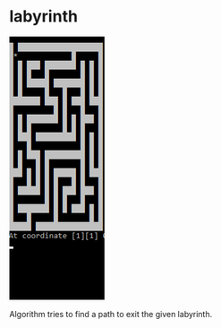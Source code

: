 # labyrinth
![Alt text](/screencapture.gif?raw=true "Screen capture")

Algorithm tries to find a path to exit the given labyrinth.
